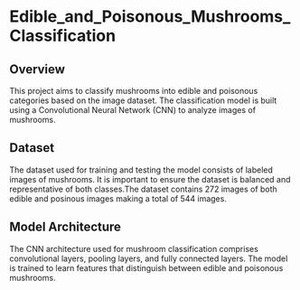 # Edible_and_Poisonous_Mushrooms_Classification
## Overview

This project aims to classify mushrooms into edible and poisonous categories based on the image dataset. The classification model is built using a Convolutional Neural Network (CNN) to analyze images of mushrooms.

## Dataset

The dataset used for training and testing the model consists of labeled images of mushrooms. It is important to ensure the dataset is balanced and representative of both classes.The dataset contains 272 images of both edible and posinous images making a total of 544 images.

## Model Architecture

The CNN architecture used for mushroom classification comprises convolutional layers, pooling layers, and fully connected layers. The model is trained to learn features that distinguish between edible and poisonous mushrooms.
